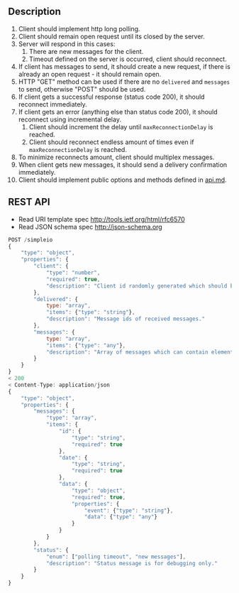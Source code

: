 ## Description

1. Client should implement http long polling.
1. Client should remain open request until its closed by the server.
1. Server will respond in this cases:
    1. There are new messages for the client.
    1. Timeout defined on the server is occurred, client should reconnect.
1. If client has messages to send, it should create a new request, if there is already an open request - it should remain open.
1. HTTP "GET" method can be used if there are no `delivered` and `messages` to send, otherwise "POST" should be used.
1. If client gets a successful response (status code 200), it should reconnect immediately.
1. If client gets an error (anything else than status code 200), it should reconnect using incremental delay.
    1. Client should increment the delay until `maxReconnectionDelay` is reached.
    1. Client should reconnect endless amount of times even if `maxReconnectionDelay` is reached.
1. To minimize reconnects amount, client should multiplex messages.
1. When client gets new messages, it should send a delivery confirmation immediately.
1. Client should implement public options and methods defined in [api.md](./api.md).

## REST API

- Read URI template spec http://tools.ietf.org/html/rfc6570
- Read JSON schema spec http://json-schema.org

```javascript
POST /simpleio
{
    "type": "object",
    "properties": {
        "client": {
            "type": "number",
            "required": true,
            "description": "Client id randomly generated which should be unique."
        },
        "delivered": {
            type: "array",
            "items": {"type": "string"},
            "description": "Message ids of received messages."
        },
        "messages": {
            type: "array",
            "items": {"type": "any"},
            "description": "Array of messages which can contain elements of any type."
        }
    }
}
< 200
< Content-Type: application/json
{
    "type": "object",
    "properties": {
        "messages": {
            "type": "array",
            "items": {
                "id": {
                    "type": "string",
                    "required": true
                },
                "date": {
                    "type": "string",
                    "required": true
                },
                "data": {
                    "type": "object",
                    "required": true,
                    "properties": {
                        "event": {"type": "string"},
                        "data": {"type": "any"}
                    }
                }
            }
        },
        "status": {
            "enum": ["polling timeout", "new messages"],
            "description": "Status message is for debugging only."
        }
    }
}
```
